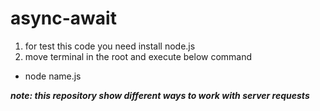 # async-await

1. for test this code you need install node.js 
2. move terminal in the root and execute below command
  * node name.js


***note: this repository show different ways to work with server requests***
